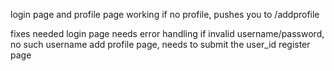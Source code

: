login page and profile page working
if no profile, pushes you to /addprofile

fixes needed
login page needs error handling if invalid username/password, no such username
add profile page, needs to submit the user_id
register page